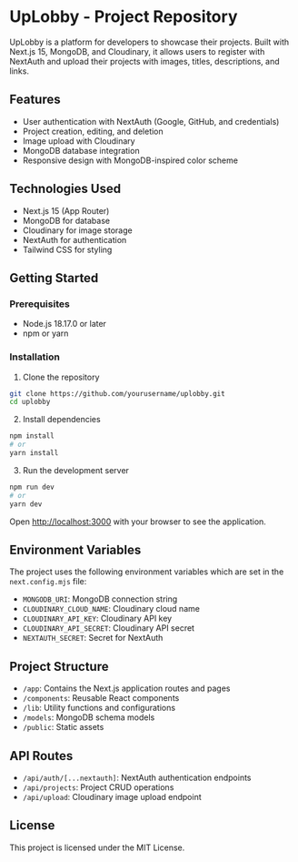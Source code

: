 # UpLobby - Project Repository

UpLobby is a platform for developers to showcase their projects. Built with Next.js 15, MongoDB, and Cloudinary, it allows users to register with NextAuth and upload their projects with images, titles, descriptions, and links.

## Features

- User authentication with NextAuth (Google, GitHub, and credentials)
- Project creation, editing, and deletion
- Image upload with Cloudinary
- MongoDB database integration
- Responsive design with MongoDB-inspired color scheme

## Technologies Used

- Next.js 15 (App Router)
- MongoDB for database
- Cloudinary for image storage
- NextAuth for authentication
- Tailwind CSS for styling

## Getting Started

### Prerequisites

- Node.js 18.17.0 or later
- npm or yarn

### Installation

1. Clone the repository

```bash
git clone https://github.com/yourusername/uplobby.git
cd uplobby
```

2. Install dependencies

```bash
npm install
# or
yarn install
```

3. Run the development server

```bash
npm run dev
# or
yarn dev
```

Open [http://localhost:3000](http://localhost:3000) with your browser to see the application.

## Environment Variables

The project uses the following environment variables which are set in the `next.config.mjs` file:

- `MONGODB_URI`: MongoDB connection string
- `CLOUDINARY_CLOUD_NAME`: Cloudinary cloud name
- `CLOUDINARY_API_KEY`: Cloudinary API key
- `CLOUDINARY_API_SECRET`: Cloudinary API secret
- `NEXTAUTH_SECRET`: Secret for NextAuth

## Project Structure

- `/app`: Contains the Next.js application routes and pages
- `/components`: Reusable React components
- `/lib`: Utility functions and configurations
- `/models`: MongoDB schema models
- `/public`: Static assets

## API Routes

- `/api/auth/[...nextauth]`: NextAuth authentication endpoints
- `/api/projects`: Project CRUD operations
- `/api/upload`: Cloudinary image upload endpoint

## License

This project is licensed under the MIT License.
